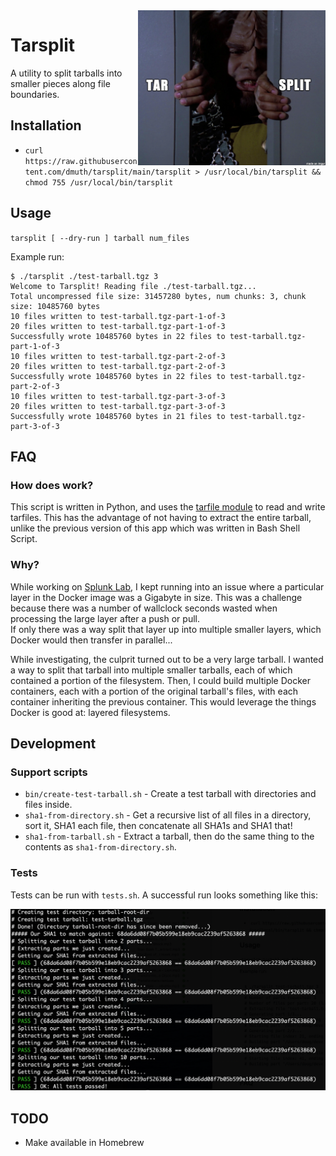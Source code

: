 <img src="./img/tarsplit.png" width="300" align="right" />

# Tarsplit
A utility to split tarballs into smaller pieces along file boundaries.


## Installation

- `curl https://raw.githubusercontent.com/dmuth/tarsplit/main/tarsplit > /usr/local/bin/tarsplit && chmod 755 /usr/local/bin/tarsplit`


## Usage

`tarsplit [ --dry-run ] tarball num_files`

Example run:
```
$ ./tarsplit ./test-tarball.tgz 3
Welcome to Tarsplit! Reading file ./test-tarball.tgz...
Total uncompressed file size: 31457280 bytes, num chunks: 3, chunk size: 10485760 bytes
10 files written to test-tarball.tgz-part-1-of-3
20 files written to test-tarball.tgz-part-1-of-3
Successfully wrote 10485760 bytes in 22 files to test-tarball.tgz-part-1-of-3
10 files written to test-tarball.tgz-part-2-of-3
20 files written to test-tarball.tgz-part-2-of-3
Successfully wrote 10485760 bytes in 22 files to test-tarball.tgz-part-2-of-3
10 files written to test-tarball.tgz-part-3-of-3
20 files written to test-tarball.tgz-part-3-of-3
Successfully wrote 10485760 bytes in 21 files to test-tarball.tgz-part-3-of-3
```


## FAQ

### How does work?

This script is written in Python, and uses the <a href="https://docs.python.org/3/library/tarfile.html">tarfile module</a> 
to read and write tarfiles.  This has the advantage of not having to extract the entire tarball,
unlike the previous version of this app which was written in Bash Shell Script.


### Why?

While working on <a href="https://github.com/dmuth/splunk-lab">Splunk Lab</a>, I kept running into
an issue where a particular layer in the Docker image was a Gigabyte in size.  This was a challenge because
there was a number of wallclock seconds wasted when processing the large layer after a push or pull.  
If only there was a way split that layer up into multiple smaller layers, which Docker would then 
transfer in parallel...

While investigating, the culprit turned out to be a very large tarball.  I wanted a way to split that
tarball into multiple smaller tarballs, each of which contained a portion of the filesystem.  Then, I could
build multiple Docker containers, each with a portion of the original tarball's files, with each container
inheriting the previous container.  This would leverage the things Docker is good at: layered filesystems.


## Development

### Support scripts

- `bin/create-test-tarball.sh` - Create a test tarball with directories and files inside.
- `sha1-from-directory.sh` - Get a recursive list of all files in a directory, sort it, SHA1 each file, then concatenate all SHA1s and SHA1 that!
- `sha1-from-tarball.sh` - Extract a tarball, then do the same thing to the contents as `sha1-from-directory.sh`.


### Tests

Tests can be run with `tests.sh`.  A successful run looks something like this:

<img src="./img/tests.png" />


## TODO

- Make available in Homebrew


